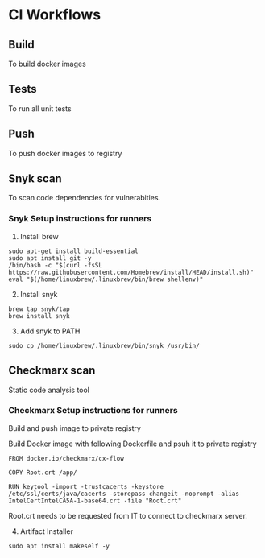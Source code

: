 # CI Workflows

## Build
To build docker images

## Tests
To run all unit tests

## Push
To push docker images to registry

## Snyk scan
To scan code dependencies for vulnerabities.

### Snyk Setup instructions for runners

1. Install brew
```shell
sudo apt-get install build-essential
sudo apt install git -y
/bin/bash -c "$(curl -fsSL https://raw.githubusercontent.com/Homebrew/install/HEAD/install.sh)"
eval "$(/home/linuxbrew/.linuxbrew/bin/brew shellenv)"
```

2. Install snyk
```shell
brew tap snyk/tap
brew install snyk
```

3. Add snyk to PATH
```shell
sudo cp /home/linuxbrew/.linuxbrew/bin/snyk /usr/bin/
```

## Checkmarx scan
Static code analysis tool

### Checkmarx Setup instructions for runners

Build and push image to private registry

Build Docker image with following Dockerfile and psuh it to private registry
```shell
FROM docker.io/checkmarx/cx-flow

COPY Root.crt /app/

RUN keytool -import -trustcacerts -keystore /etc/ssl/certs/java/cacerts -storepass changeit -noprompt -alias IntelCertIntelCA5A-1-base64.crt -file "Root.crt"
```

Root.crt needs to be requested from IT to connect to checkmarx server.

4. Artifact Installer
```shell
sudo apt install makeself -y
```
